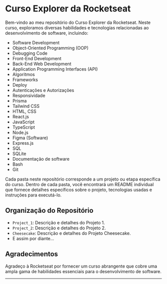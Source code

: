 # Curso Explorer da Rocketseat

Bem-vindo ao meu repositório do Curso Explorer da Rocketseat. Neste curso, exploramos diversas habilidades e tecnologias relacionadas ao desenvolvimento de software, incluindo:

- Software Development
- Object-Oriented Programming (OOP)
- Debugging Code
- Front-End Development
- Back-End Web Development
- Application Programming Interfaces (API)
- Algoritmos
- Frameworks
- Deploy
- Autenticações e Autorizações
- Responsividade
- Prisma
- Tailwind CSS
- HTML, CSS
- React.js
- JavaScript
- TypeScript
- Node.js
- Figma (Software)
- Express.js
- SQL
- SQLite
- Documentação de software
- Bash
- Git

Cada pasta neste repositório corresponde a um projeto ou etapa específica do curso. Dentro de cada pasta, você encontrará um README individual que fornece detalhes específicos sobre o projeto, tecnologias usadas e instruções para executá-lo.

## Organização do Repositório

- `Project_1`: Descrição e detalhes do Projeto 1.
- `Project_2`: Descrição e detalhes do Projeto 2.
- `Cheesecake`: Descrição e detalhes do Projeto Cheesecake.
- E assim por diante... 

## Agradecimentos

Agradeço à Rocketseat por fornecer um curso abrangente que cobre uma ampla gama de habilidades essenciais para o desenvolvimento de software.

<!--
## Licença

Este projeto é licenciado sob a [Sua Licença](URL_DA_LICENÇA). Consulte o arquivo [LICENSE](/LICENSE) para obter detalhes.
-->
---

